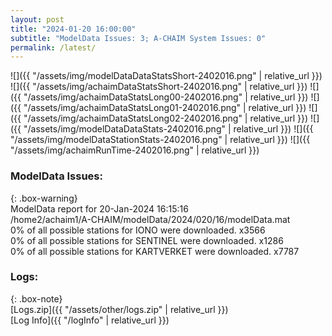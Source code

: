 ```yaml
---
layout: post
title: "2024-01-20 16:00:00"
subtitle: "ModelData Issues: 3; A-CHAIM System Issues: 0"
permalink: /latest/
---
```


![]({{ "/assets/img/modelDataDataStatsShort-2402016.png" | relative_url }})
![]({{ "/assets/img/achaimDataStatsShort-2402016.png" | relative_url }})
![]({{ "/assets/img/achaimDataStatsLong00-2402016.png" | relative_url }})
![]({{ "/assets/img/achaimDataStatsLong01-2402016.png" | relative_url }})
![]({{ "/assets/img/achaimDataStatsLong02-2402016.png" | relative_url }})
![]({{ "/assets/img/modelDataDataStats-2402016.png" | relative_url }})
![]({{ "/assets/img/modelDataStationStats-2402016.png" | relative_url }})
![]({{ "/assets/img/achaimRunTime-2402016.png" | relative_url }})


### ModelData Issues:  
  
{: .box-warning}  
 ModelData report for 20-Jan-2024 16:15:16   
 /home2/achaim1/A-CHAIM/modelData/2024/020/16/modelData.mat   
 0% of all possible stations for IONO were downloaded. x3566   
 0% of all possible stations for SENTINEL were downloaded. x1286   
 0% of all possible stations for KARTVERKET were downloaded. x7787   
  


### Logs:  
  
{: .box-note}  
[Logs.zip]({{ "/assets/other/logs.zip" | relative_url }})  
[Log Info]({{ "/logInfo" | relative_url }})  
